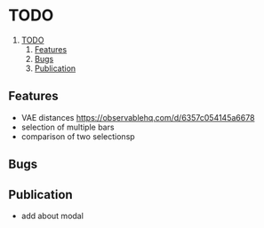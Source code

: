 # TODO

1. [TODO](#todo)
   1. [Features](#features)
   2. [Bugs](#bugs)
   3. [Publication](#publication)

## Features

- VAE distances https://observablehq.com/d/6357c054145a6678
- selection of multiple bars
- comparison of two selectionsp

## Bugs

## Publication

- add about modal

